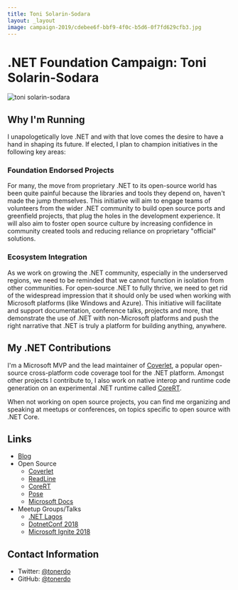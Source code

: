 ```yaml
---
title: Toni Solarin-Sodara
layout: _layout
image: campaign-2019/cdebee6f-bbf9-4f0c-b5d6-0f7fd629cfb3.jpg
---
```


# .NET Foundation Campaign: Toni Solarin-Sodara

![toni solarin-sodara](campaign-2019/cdebee6f-bbf9-4f0c-b5d6-0f7fd629cfb3.jpg)

## Why I'm Running
I unapologetically love .NET and with that love comes the desire to have a hand in shaping its future. If elected, I plan to champion initiatives in the following key areas:

### Foundation Endorsed Projects

For many, the move from proprietary .NET to its open-source world has been quite painful because the libraries and tools they depend on, haven't made the jump themselves. This initiative will aim to engage teams of volunteers from the wider .NET community to build open source ports and greenfield projects, that plug the holes in the development experience. It will also aim to foster open source culture by increasing confidence in community created tools and reducing reliance on proprietary "official" solutions.

### Ecosystem Integration

As we work on growing the .NET community, especially in the underserved regions, we need to be reminded that we cannot function in isolation from other communities. For open-source .NET to fully thrive, we need to get rid of the widespread impression that it should only be used when working with Microsoft platforms (like Windows and Azure). This initiative will facilitate and support documentation, conference talks, projects and more, that demonstrate the use of .NET with non-Microsoft platforms and push the right narrative that .NET is truly a platform for building anything, anywhere.

## My .NET Contributions

I'm a Microsoft MVP and the lead maintainer of [Coverlet](https://github.com/tonerdo/coverlet), a popular open-source cross-platform code coverage tool for the .NET platform. Amongst other projects I contribute to, I also work on native interop and runtime code generation on an experimental .NET runtime called [CoreRT](https://github.com/dotnet/corert).

When not working on open source projects, you can find me organizing and speaking at meetups or conferences, on topics specific to open source with .NET Core.

## Links
* [Blog](https://medium.com/@tonerdo)
* Open Source
  * [Coverlet](https://github.com/tonerdo/coverlet)
  * [ReadLine](https://github.com/tonerdo/readline)
  * [CoreRT](https://github.com/dotnet/corert/pulls?utf8=%E2%9C%93&q=is%3Apr+author%3Atonerdo)
  * [Pose](https://github.com/tonerdo/pose)
  * [Microsoft Docs](https://github.com/dotnet/docs/pulls?utf8=%E2%9C%93&q=is%3Apr+author%3Atonerdo)
* Meetup Groups/Talks
  * [.NET Lagos](https://twitter.com/dotnetlagos)
  * [DotnetConf 2018](https://channel9.msdn.com/Events/dotnetConf/2018/S302)
  * [Microsoft Ignite 2018](https://www.youtube.com/watch?v=b9wN-UPg-AE)

## Contact Information
* Twitter: [@tonerdo](https://twitter.com/tonerdo)
* GitHub: [@tonerdo](https://github.com/tonerdo)
